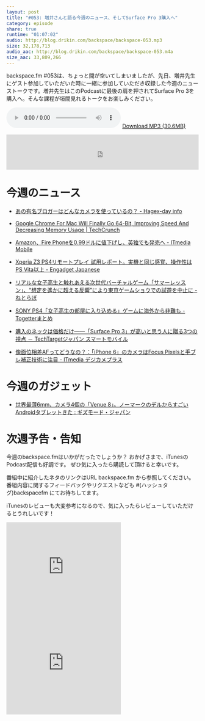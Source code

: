 ```yaml
---
layout: post
title: "#053: 増井さんと語る今週のニュース、そしてSurface Pro 3購入へ"
category: episode
share: true
runtime: "01:07:02"
audio: http://blog.drikin.com/backspace/backspace-053.mp3
size: 32,178,713
audio_aac: http://blog.drikin.com/backspace/backspace-053.m4a
size_aac: 33,809,266
---
```


backspace.fm #053は、ちょっと間が空いてしまいましたが、先日、増井先生にゲスト参加していただいた時に一緒に参加していただき収録した今週のニューストークです。増井先生はこのPodcastに最後の肩を押されてSurface Pro 3を購入へ。そんな課程が垣間見れるトークをお楽しみください。

<audio src="http://blog.drikin.com/backspace/backspace-053.mp3" controls preload></audio>
[Download MP3 (30.6MB)](http://blog.drikin.com/backspace/backspace-053.mp3)

<iframe src="http://backspace.fm/subscribes.html" width="100%" height="92" scrolling="no" frameborder="0"></iframe>

# 今週のニュース

- [あの有名ブロガーはどんなカメラを使っているの？ - Hagex-day info](http://hagex.hatenadiary.jp/entry/2014/09/04/115826)

- [Google Chrome For Mac Will Finally Go 64-Bit, Improving Speed And Decreasing Memory Usage | TechCrunch](http://techcrunch.com/2014/08/28/google-chrome-mac-64-bit/)

- [Amazon、Fire Phoneを0.99ドルに値下げし、英独でも発売へ - ITmedia Mobile](http://www.itmedia.co.jp/mobile/articles/1409/09/news059.html)

- [Xperia Z3 PS4リモートプレイ 試用レポート。実機と同じ感覚、操作性はPS Vita以上 - Engadget Japanese](http://japanese.engadget.com/2014/09/06/xperia-z3-ps4-vita/)

- [リアルな女子高生と触れあえる次世代バーチャルゲーム「サマーレッスン」、“想定を遙かに超える反響”により東京ゲームショウでの試遊を中止に - ねとらぼ](http://nlab.itmedia.co.jp/nl/articles/1409/12/news159.html)

- [SONY PS4「女子高生の部屋に入り込める」ゲームに海外から非難も - Togetterまとめ](http://togetter.com/li/715998)

- [購入のネックは価格だけ――「Surface Pro 3」が高いと思う人に贈る3つの視点 － TechTargetジャパン スマートモバイル](http://techtarget.itmedia.co.jp/tt/news/1409/13/news01.html)

- [像面位相差AFってどうなの？：「iPhone 6」のカメラはFocus Pixelsと手ブレ補正技術に注目 - ITmedia デジカメプラス](http://camera.itmedia.co.jp/dc/articles/1409/12/news048.html)

# 今週のガジェット

- [世界最薄6mm、カメラ4個の「Venue 8」。ノーマークのデルからすごいAndroidタブレットきた : ギズモード・ジャパン](http://www.gizmodo.jp/2014/09/6mm4android.html)

# 次週予告・告知

今週のbackspace.fmはいかがだったでしょうか？
おかげさまで、iTunesのPodcast配信も好調です。
ぜひ気に入ったら購読して頂けると幸いです。

番組中に紹介したネタのリンクはURL backspace.fm から参照してください。
番組内容に関するフィードバックやリクエストなども #(ハッシュタグ)backspacefm にてお待ちしてます。

iTunesのレビューも大変参考になるので、気に入ったらレビューしていただけるとうれしいです！

<iframe src="http://rcm-fe.amazon-adsystem.com/e/cm?t=driftking-22&o=9&p=12&l=bn1&mode=videogames-jp&browse=637394&fc1=000000&lt1=_blank&lc1=3366FF&bg1=FFFFFF&f=ifr" marginwidth="0" marginheight="0" width="300" height="252" border="0" frameborder="0" style="border:none;" scrolling="no"></iframe>
<iframe src="http://rcm-fe.amazon-adsystem.com/e/cm?t=driftking-22&o=9&p=12&l=bn1&mode=computers-jp&browse=2127209053&fc1=000000&lt1=_blank&lc1=3366FF&bg1=FFFFFF&f=ifr" marginwidth="0" marginheight="0" width="300" height="252" border="0" frameborder="0" style="border:none;" scrolling="no"></iframe>


